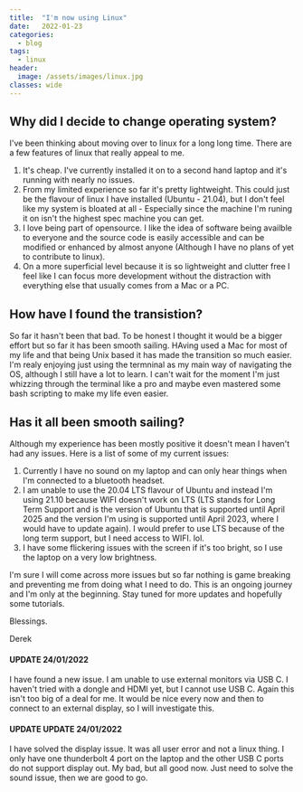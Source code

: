 ```yaml
---
title:  "I'm now using Linux"
date:   2022-01-23
categories:
  - blog
tags: 
  - linux
header:
  image: /assets/images/linux.jpg
classes: wide
---
```




## Why did I decide to change operating system?

I've been thinking about moving over to linux for a long long time. There are a few features of linux that really appeal to me. 
1. It's cheap. I've currently installed it on to a second hand laptop and it's running with nearly no issues.
2. From my limited experience so far it's pretty lightweight. This could just be the flavour of linux I have installed (Ubuntu - 21.04), but I don't feel like my system is bloated at all - Especially since the machine I'm runing it on isn't the highest spec machine you can get.  
3. I love being part of opensource. I like the idea of software being availble to everyone and the source code is easily accessible and can be modified or enhanced by almost anyone (Although I have no plans of yet to contribute to linux).
4. On a more superficial level because it is so lightweight and clutter free I feel like I can focus more development without the distraction with everything else that usually comes from a Mac or a PC. 

## How have I found the transistion?

So far it hasn't been that bad. To be honest I thought it would be a bigger effort but so far it has been smooth sailing. HAving used a Mac for most of my life and that being Unix based it has made the transition so much easier. I'm realy enjoying just using the termninal as my main way of navigating the OS, although I still have a lot to learn. I can't wait for the moment I'm just whizzing through the terminal like a pro and maybe even mastered some bash scripting to make my life even easier.

## Has it all been smooth sailing? 

Although my experience has been mostly positive it doesn't mean I haven't had any issues. Here is a list of some of my current issues:
1. Currently I have no sound on my laptop and can only hear things when I'm connected to a bluetooth headset. 
2. I am unable to use the 20.04 LTS flavour of Ubuntu and instead I'm using 21.10 because WIFI doesn't work on LTS (LTS stands for Long Term Support and is the version of Ubuntu that is supported until April 2025 and the version I'm using is supported until April 2023, where I would have to update again). I would prefer to use LTS because of the long term support, but I need access to WIFI. lol.
3. I have some flickering issues with the screen if it's too bright, so I use the laptop on a very low brightness.

I'm sure I will come across more issues but so far nothing is game breaking and preventing me from doing what I need to do. This is an ongoing journey and I'm only at the beginning. Stay tuned for more updates and hopefully some tutorials.

Blessings.

Derek

#### UPDATE 24/01/2022
I have found a new issue. I am unable to use external monitors via USB C. I haven't tried with a dongle and HDMI yet, but I cannot use USB C. Again this isn't too big of a deal for me. It would be nice every now and then to connect to an external display, so I will investigate this. 

#### UPDATE UPDATE 24/01/2022
I have solved the display issue. It was all user error and not a linux thing. I only have one thunderbolt 4 port on the laptop and the other USB C ports do not support display out. My bad, but all good now. Just need to solve the sound issue, then we are good to go. 
